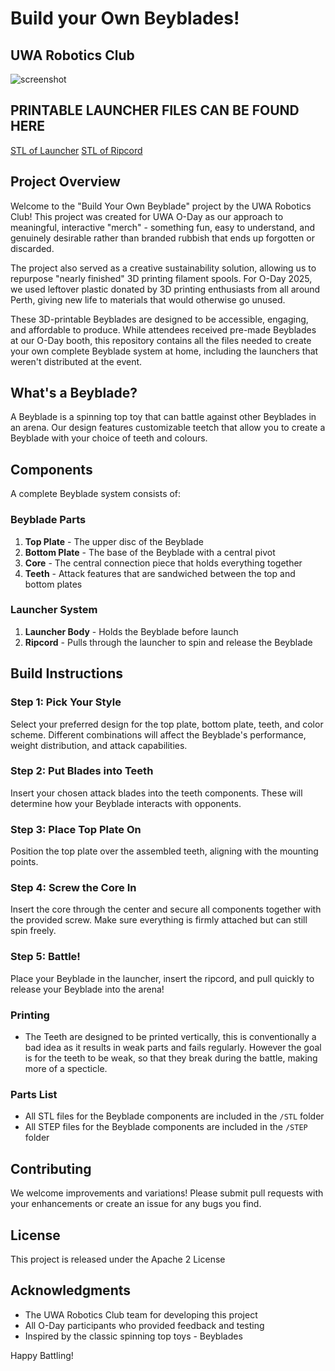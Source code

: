 # Build your Own Beyblades!
## UWA Robotics Club 

![screenshot](Images/Build-your-Own-Beyblade.png)

## PRINTABLE LAUNCHER FILES CAN BE FOUND HERE
[STL of Launcher](STL_FILES/Launcher_Parts/Launcher.STL)
[STL of Ripcord](STL_FILES/Launcher_Parts/Ripcord.stl)

## Project Overview

Welcome to the "Build Your Own Beyblade" project by the UWA Robotics Club! This project was created for UWA O-Day as our approach to meaningful, interactive "merch" - something fun, easy to understand, and genuinely desirable rather than branded rubbish that ends up forgotten or discarded.

The project also served as a creative sustainability solution, allowing us to repurpose "nearly finished" 3D printing filament spools. For O-Day 2025, we used leftover plastic donated by 3D printing enthusiasts from all around Perth, giving new life to materials that would otherwise go unused.

These 3D-printable Beyblades are designed to be accessible, engaging, and affordable to produce. While attendees received pre-made Beyblades at our O-Day booth, this repository contains all the files needed to create your own complete Beyblade system at home, including the launchers that weren't distributed at the event.

## What's a Beyblade?

A Beyblade is a spinning top toy that can battle against other Beyblades in an arena. Our design features customizable teetch that allow you to create a Beyblade with your choice of teeth and colours. 

## Components

A complete Beyblade system consists of:

### Beyblade Parts
1. **Top Plate** - The upper disc of the Beyblade
2. **Bottom Plate** - The base of the Beyblade with a central pivot
3. **Core** - The central connection piece that holds everything together
4. **Teeth** - Attack features that are sandwiched between the top and bottom plates
   
### Launcher System
1. **Launcher Body** - Holds the Beyblade before launch
2. **Ripcord** - Pulls through the launcher to spin and release the Beyblade

## Build Instructions

### Step 1: Pick Your Style
Select your preferred design for the top plate, bottom plate, teeth, and color scheme. Different combinations will affect the Beyblade's performance, weight distribution, and attack capabilities.

### Step 2: Put Blades into Teeth
Insert your chosen attack blades into the teeth components. These will determine how your Beyblade interacts with opponents.

### Step 3: Place Top Plate On
Position the top plate over the assembled teeth, aligning with the mounting points.

### Step 4: Screw the Core In
Insert the core through the center and secure all components together with the provided screw. Make sure everything is firmly attached but can still spin freely.

### Step 5: Battle!
Place your Beyblade in the launcher, insert the ripcord, and pull quickly to release your Beyblade into the arena!

### Printing 
- The Teeth are designed to be printed vertically, this is conventionally a bad idea as it results in weak parts and fails regularly. However the goal is for the teeth to be weak, so that they break during the battle, making more of a specticle. 

### Parts List
- All STL files for the Beyblade components are included in the `/STL` folder
- All STEP files for the Beyblade components are included in the `/STEP` folder

## Contributing
We welcome improvements and variations! Please submit pull requests with your enhancements or create an issue for any bugs you find.

## License
This project is released under the Apache 2 License

## Acknowledgments
- The UWA Robotics Club team for developing this project
- All O-Day participants who provided feedback and testing
- Inspired by the classic spinning top toys - Beyblades


Happy Battling!